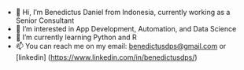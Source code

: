 - 👋 Hi, I’m Benedictus Daniel from Indonesia, currently working as a Senior Consultant
- 👀 I’m interested in App Development, Automation, and Data Science
- 🌱 I’m currently learning Python and R
- 📫 You can reach me on my email: <benedictusdps@gmail.com> or [linkedin] (https://www.linkedin.com/in/benedictusdps/)

<!---
benedictusdps/benedictusdps is a ✨ special ✨ repository because its `README.md` (this file) appears on your GitHub profile.
You can click the Preview link to take a look at your changes.
--->
